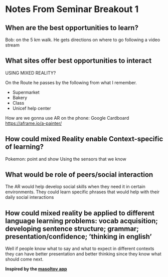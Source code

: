 # Notes From Seminar Breakout 1
## When are the best  opportunities to learn?

Bob: on the 5 km walk. He gets directions on where to go following a video stream


## What sites offer best opportunities to interact

USING MIXED REALITY?

On the Route he passes by the following from what I remember.
* Supermarket
* Bakery
* Class
* Unicef help center

How are we gonna use AR on the phone: Google Cardboard https://aframe.io/a-painter/


## How could mixed Reality enable Context-specific of learning?
Pokemon: point and show
Using the sensors that we know

## What would be role of peers/social interaction

The AR would help develop social skills when they need it in certain environments. They could learn specific phrases that would help with their daily social interactions

## How could mixed reality be applied to different language learning problems: vocab acquisition; developing sentence structure; grammar; presentation/confidence; ’thinking in english’

Well if people know what to say and what to expect in different contexts they can have better presentation and better thinking since they know what should come next. 


**Inspired by the [masoltov app](http://www.maseltov.eu/)**
